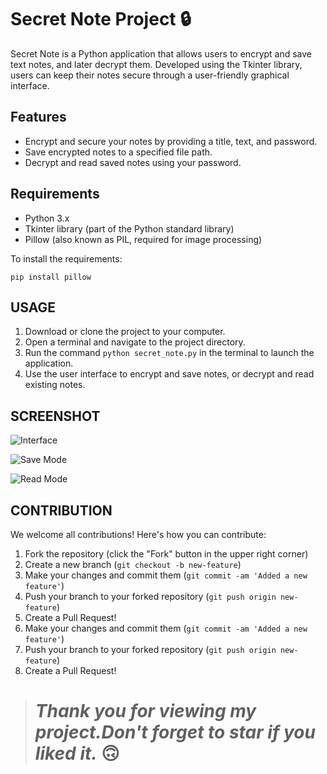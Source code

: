 # Secret Note Project 🔒

Secret Note is a Python application that allows users to encrypt and save text notes, and later decrypt them. Developed using the Tkinter library, users can keep their notes secure through a user-friendly graphical interface.

## Features

- Encrypt and secure your notes by providing a title, text, and password.
- Save encrypted notes to a specified file path.
- Decrypt and read saved notes using your password.

## Requirements

- Python 3.x
- Tkinter library (part of the Python standard library)
- Pillow (also known as PIL, required for image processing)

To install the requirements:

```
pip install pillow
```

## USAGE

1. Download or clone the project to your computer.
2. Open a terminal and navigate to the project directory.
3. Run the command `python secret_note.py` in the terminal to launch the application.
4. Use the user interface to encrypt and save notes, or decrypt and read existing notes.

## SCREENSHOT

![Interface](https://swanky.website/PicturesAndGifs/1.png)

![Save Mode](https://swanky.website/PicturesAndGifs/2.png)

![Read Mode](https://swanky.website/PicturesAndGifs/3.png)

## CONTRIBUTION

We welcome all contributions! Here's how you can contribute:

1. Fork the repository (click the "Fork" button in the upper right corner)
2. Create a new branch (`git checkout -b new-feature`)
3. Make your changes and commit them (`git commit -am 'Added a new feature'`)
4. Push your branch to your forked repository (`git push origin new-feature`)
5. Create a Pull Request!
3. Make your changes and commit them (`git commit -am 'Added a new feature'`)
4. Push your branch to your forked repository (`git push origin new-feature`)
5. Create a Pull Request!


> # *Thank you for viewing my project.Don't forget to star if you liked it.* 🙃
